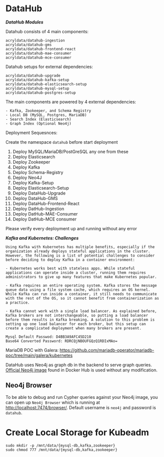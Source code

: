 # DataHub

***DataHub Modules***

Datahub consists of 4 main components:

```
acryldata/datahub-ingestion
acryldata/datahub-gms
acryldata/datahub-frontend-react
acryldata/datahub-mae-consumer
acryldata/datahub-mce-consumer
```

Datahub setups for external dependencies:

```
acryldata/datahub-upgrade
acryldata/datahub-kafka-setup
acryldata/datahub-elasticsearch-setup
acryldata/datahub-mysql-setup
acryldata/datahub-postgres-setup
```

The main components are powered by 4 external dependencies:

```
- Kafka, Zookeeper, and Schema Registry
- Local DB (MySQL, Postgres, MariaDB)
- Search Index (Elasticsearch)
- Graph Index (Optional Neo4j)
```

Deployment Sequesnces:

Create the namespace `datahub` before start deployment

1. Deploy MySQL/MariaDB/PostGreSQL any one from these
2. Deploy Elasticsearch
3. Deploy Zookeeper
4. Deploy Kafka
5. Deploy Schema-Registry
6. Deploy Neo4J
7. Deploy Kafka-Setup
9. Deploy Elasticsearch-Setup
10. Deploy DataHub-Upgrade
11. Deploy DataHub-GMS
12. Deploy DataHub-Frontend-React
13. Deploy DatHub-Ingestion
14. Deploy DatHub-MAE-Consumer
15. Deploy DatHub-MCE consumer

Please verify every deployment up and running without any error

***Kafka and Kubernetes: Challenges***
```
Using Kafka with Kubernetes has multiple benefits, especially if the organization already deploys stateful applications in the cluster. However, the following is a list of potential challenges to consider before deciding to deploy Kafka in a container environment:

- Kubernetes works best with stateless apps. While stateful applications can operate inside a cluster, running them requires administrators to give up many features that make Kubernetes popular.

- Kafka requires an entire operating system. Kafka stores the message queue data using a file system cache, which requires an OS kernel. While Kafka can run inside a container, it still needs to communicate with the rest of the OS, so it cannot benefit from containerization as a practice.

- Kafka cannot work with a single load balancer. As explained before, Kafka brokers are not interchangeable, so putting a load balancer before them results in Kafka breaking. A solution to this problem is setting up one load balancer for each broker, but this setup can create a complicated deployment when many brokers are present.
```

```
Mysql Default Passwod: D4BB3A9AFC45D210
Base64 Converted Password: RDRCQjNBOUFGQzQ1RDIxMAo=
```

MariaDB POC with Galera:
https://github.com/mariadb-operator/mariadb-poc/tree/main/galera/kubernetes

DataHub uses Neo4j as graph db in the backend to serve graph queries.
[Official Neo4j image](https://hub.docker.com/_/neo4j) found in Docker Hub is used without 
any modification.

## Neo4j Browser
To be able to debug and run Cypher queries against your Neo4j image, you can open up `Neo4j Browser` which is running at
[http://localhost:7474/browser/](http://localhost:7474/browser/). Default username is `neo4j` and password is `datahub`.


# Create Local Storage for Kubeadm

```
sudo mkdir -p /mnt/data/{mysql-db,kafka,zookeeper}
sudo chmod 777 /mnt/data/{mysql-db,kafka,zookeeper}
```